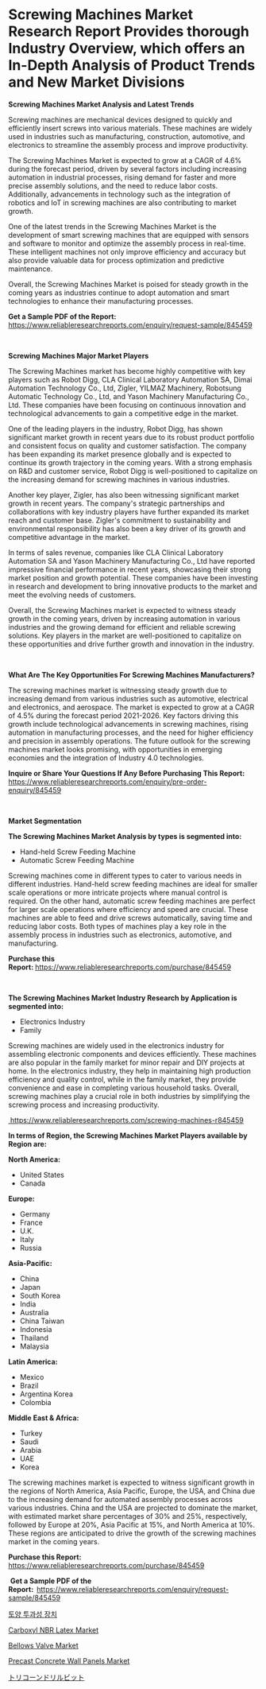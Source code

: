 <p><h1>Screwing Machines Market Research Report Provides thorough Industry Overview, which offers an In-Depth Analysis of Product Trends and New Market Divisions</h1></p><p><strong>Screwing Machines Market Analysis and Latest Trends</strong></p>
<p><p>Screwing machines are mechanical devices designed to quickly and efficiently insert screws into various materials. These machines are widely used in industries such as manufacturing, construction, automotive, and electronics to streamline the assembly process and improve productivity.</p><p>The Screwing Machines Market is expected to grow at a CAGR of 4.6% during the forecast period, driven by several factors including increasing automation in industrial processes, rising demand for faster and more precise assembly solutions, and the need to reduce labor costs. Additionally, advancements in technology such as the integration of robotics and IoT in screwing machines are also contributing to market growth.</p><p>One of the latest trends in the Screwing Machines Market is the development of smart screwing machines that are equipped with sensors and software to monitor and optimize the assembly process in real-time. These intelligent machines not only improve efficiency and accuracy but also provide valuable data for process optimization and predictive maintenance.</p><p>Overall, the Screwing Machines Market is poised for steady growth in the coming years as industries continue to adopt automation and smart technologies to enhance their manufacturing processes.</p></p>
<p><strong>Get a Sample PDF of the Report:&nbsp;</strong> <a href="https://www.reliableresearchreports.com/enquiry/request-sample/845459">https://www.reliableresearchreports.com/enquiry/request-sample/845459</a></p>
<p>&nbsp;</p>
<p><strong>Screwing Machines Major Market Players</strong></p>
<p><p>The Screwing Machines market has become highly competitive with key players such as Robot Digg, CLA Clinical Laboratory Automation SA, Dimai Automation Technology Co., Ltd, Zigler, YILMAZ Machinery, Robotsung Automatic Technology Co., Ltd, and Yason Machinery Manufacturing Co., Ltd. These companies have been focusing on continuous innovation and technological advancements to gain a competitive edge in the market.</p><p>One of the leading players in the industry, Robot Digg, has shown significant market growth in recent years due to its robust product portfolio and consistent focus on quality and customer satisfaction. The company has been expanding its market presence globally and is expected to continue its growth trajectory in the coming years. With a strong emphasis on R&D and customer service, Robot Digg is well-positioned to capitalize on the increasing demand for screwing machines in various industries.</p><p>Another key player, Zigler, has also been witnessing significant market growth in recent years. The company's strategic partnerships and collaborations with key industry players have further expanded its market reach and customer base. Zigler's commitment to sustainability and environmental responsibility has also been a key driver of its growth and competitive advantage in the market.</p><p>In terms of sales revenue, companies like CLA Clinical Laboratory Automation SA and Yason Machinery Manufacturing Co., Ltd have reported impressive financial performance in recent years, showcasing their strong market position and growth potential. These companies have been investing in research and development to bring innovative products to the market and meet the evolving needs of customers.</p><p>Overall, the Screwing Machines market is expected to witness steady growth in the coming years, driven by increasing automation in various industries and the growing demand for efficient and reliable screwing solutions. Key players in the market are well-positioned to capitalize on these opportunities and drive further growth and innovation in the industry.</p></p>
<p>&nbsp;</p>
<p><strong>What Are The Key Opportunities For Screwing Machines Manufacturers?</strong></p>
<p><p>The screwing machines market is witnessing steady growth due to increasing demand from various industries such as automotive, electrical and electronics, and aerospace. The market is expected to grow at a CAGR of 4.5% during the forecast period 2021-2026. Key factors driving this growth include technological advancements in screwing machines, rising automation in manufacturing processes, and the need for higher efficiency and precision in assembly operations. The future outlook for the screwing machines market looks promising, with opportunities in emerging economies and the integration of Industry 4.0 technologies.</p></p>
<p><strong>Inquire or Share Your Questions If Any Before Purchasing This Report:</strong> <a href="https://www.reliableresearchreports.com/enquiry/pre-order-enquiry/845459">https://www.reliableresearchreports.com/enquiry/pre-order-enquiry/845459</a></p>
<p>&nbsp;</p>
<p><strong>Market Segmentation</strong></p>
<p><strong>The Screwing Machines Market Analysis by types is segmented into:</strong></p>
<p><ul><li>Hand-held Screw Feeding Machine</li><li>Automatic Screw Feeding Machine</li></ul></p>
<p><p>Screwing machines come in different types to cater to various needs in different industries. Hand-held screw feeding machines are ideal for smaller scale operations or more intricate projects where manual control is required. On the other hand, automatic screw feeding machines are perfect for larger scale operations where efficiency and speed are crucial. These machines are able to feed and drive screws automatically, saving time and reducing labor costs. Both types of machines play a key role in the assembly process in industries such as electronics, automotive, and manufacturing.</p></p>
<p><strong>Purchase this Report:&nbsp;</strong><a href="https://www.reliableresearchreports.com/purchase/845459">https://www.reliableresearchreports.com/purchase/845459</a></p>
<p>&nbsp;</p>
<p><strong>The Screwing Machines Market Industry Research by Application is segmented into:</strong></p>
<p><ul><li>Electronics Industry</li><li>Family</li></ul></p>
<p><p>Screwing machines are widely used in the electronics industry for assembling electronic components and devices efficiently. These machines are also popular in the family market for minor repair and DIY projects at home. In the electronics industry, they help in maintaining high production efficiency and quality control, while in the family market, they provide convenience and ease in completing various household tasks. Overall, screwing machines play a crucial role in both industries by simplifying the screwing process and increasing productivity.</p></p>
<p><a href="https://www.reliableresearchreports.com/screwing-machines-r845459">&nbsp;https://www.reliableresearchreports.com/screwing-machines-r845459</a></p>
<p><strong>In terms of Region, the Screwing Machines Market Players available by Region are:</strong></p>
<p>
    <p> <strong> North America: </strong>
        <ul>
            <li>United States</li>
            <li>Canada</li>
        </ul>
        </p> 
    <p> <strong> Europe: </strong>
        <ul>
            <li>Germany</li>
            <li>France</li>
            <li>U.K.</li>
            <li>Italy</li>
            <li>Russia</li>
        </ul>
        </p> 
    <p> <strong> Asia-Pacific: </strong>
        <ul>
            <li>China</li>
            <li>Japan</li>
            <li>South Korea</li>
            <li>India</li>
            <li>Australia</li>
            <li>China Taiwan</li>
            <li>Indonesia</li>
            <li>Thailand</li>
            <li>Malaysia</li>
        </ul>
        </p> 
    <p> <strong> Latin America: </strong>
        <ul>
            <li>Mexico</li>
            <li>Brazil</li>
            <li>Argentina Korea</li>
            <li>Colombia</li>
        </ul>
        </p> 
    <p> <strong> Middle East & Africa: </strong>
        <ul>
            <li>Turkey</li>
            <li>Saudi</li>
            <li>Arabia</li>
            <li>UAE</li>
            <li>Korea</li>
        </ul>
    </p>
    </p>
<p><p>The screwing machines market is expected to witness significant growth in the regions of North America, Asia Pacific, Europe, the USA, and China due to the increasing demand for automated assembly processes across various industries. China and the USA are projected to dominate the market, with estimated market share percentages of 30% and 25%, respectively, followed by Europe at 20%, Asia Pacific at 15%, and North America at 10%. These regions are anticipated to drive the growth of the screwing machines market in the coming years.</p></p>
<p><strong>Purchase this Report: </strong><a href="https://www.reliableresearchreports.com/purchase/845459">https://www.reliableresearchreports.com/purchase/845459</a></p>
<p>&nbsp;<strong>Get a Sample PDF of the Report:&nbsp;&nbsp;</strong><a href="https://www.reliableresearchreports.com/enquiry/request-sample/845459">https://www.reliableresearchreports.com/enquiry/request-sample/845459</a></p>
<p><strong></strong></p>
<p><p><a href="https://github.com/CliftonFisher9067/Market-Research-Report-List-1/blob/main/663061026624.md">토양 투과성 장치</a></p><p><a href="https://issuu.com/reportprime-2/docs/carboxyl-nbr-latex-market-size-2030.pptx">Carboxyl NBR Latex Market</a></p><p><a href="https://github.com/juancolorado15/Market-Research-Report-List-2/blob/main/bellows-valve-market.md">Bellows Valve Market</a></p><p><a href="https://issuu.com/reportprime-2/docs/precast-concrete-wall-panels-market-size-2030.pptx">Precast Concrete Wall Panels Market</a></p><p><a href="https://github.com/ksxzwxabcuynh011/Market-Research-Report-List-1/blob/main/930645728962.md">トリコーンドリルビット</a></p></p>